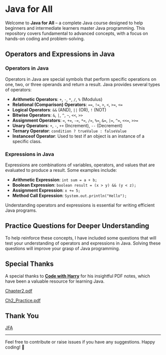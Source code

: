 # Java for All

Welcome to **Java for All** – a complete Java course designed to help beginners and intermediate learners master Java programming. This repository covers fundamental to advanced concepts, with a focus on hands-on coding and problem-solving.

## Operators and Expressions in Java

### **Operators in Java**
Operators in Java are special symbols that perform specific operations on one, two, or three operands and return a result. Java provides several types of operators:

- **Arithmetic Operators**: `+`, `-`, `*`, `/`, `%` (Modulus)
- **Relational (Comparison) Operators**: `==`, `!=`, `>`, `<`, `>=`, `<=`
- **Logical Operators**: `&&` (AND), `||` (OR), `!` (NOT)
- **Bitwise Operators**: `&`, `|`, `^`, `~`, `<<`, `>>`
- **Assignment Operators**: `=`, `+=`, `-=`, `*=`, `/=`, `%=`, `&=`, `|=`, `^=`, `<<=`, `>>=`
- **Unary Operators**: `+`, `-`, `++` (Increment), `--` (Decrement)
- **Ternary Operator**: `condition ? trueValue : falseValue`
- **Instanceof Operator**: Used to test if an object is an instance of a specific class.

### **Expressions in Java**
Expressions are combinations of variables, operators, and values that are evaluated to produce a result. Some examples include:

- **Arithmetic Expression**: `int sum = a + b;`
- **Boolean Expression**: `boolean result = (x > y) && (y < z);`
- **Assignment Expression**: `x += 5;`
- **Method Call Expression**: `System.out.println("Hello");`

Understanding operators and expressions is essential for writing efficient Java programs.

## Practice Questions for Deeper Understanding
To help reinforce these concepts, I have included some questions that will test your understanding of operators and expressions in Java. Solving these questions will improve your grasp of Java programming.

## Special Thanks
A special thanks to [**Code with Harry**](https://www.youtube.com/@CodeWithHarry) for his insightful PDF notes, which have been a valuable resource for learning Java.

[Chapter2.pdf](https://github.com/user-attachments/files/18621924/Chapter2.pdf)

[Ch2_Practice.pdf](https://github.com/user-attachments/files/18644725/Ch2_Practice.pdf)


## Thank You
[JFA](https://github.com/abhinandan2540)

---
Feel free to contribute or raise issues if you have any suggestions. Happy coding! 🚀
